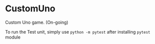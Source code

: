 # CustomUno
Custom Uno game. (On-going)

To run the Test unit, simply use `python -m pytest` after installing `pytest` module
